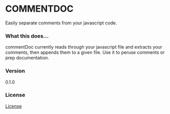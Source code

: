 # COMMENTDOC

Easily separate comments from your javascript code.

<!-- ### Installation

`npm install commentdoc --save` -->

<!-- ### Usage

    var commentDoc = require('commentdoc')
        extract = commentDoc.extract("FILE TO READ.js", "FILE TO WRITE.js"), -->


### What this does...

commentDoc currently reads through your javascript file and extracts your comments, then appends them to a given file. Use it to peruse comments or prep documentation.

### Version

0.1.0

### License
[License](<https://github.com/davidedaniel/commentdoc/blob/master/license.md>)
